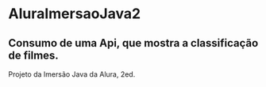 # AluraImersaoJava2

## Consumo de uma Api, que mostra a classificação de filmes.

Projeto da Imersão Java da Alura, 2ed.
